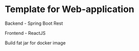# Template for Web-application

Backend - Spring Boot Rest

Frontend - ReactJS

Build fat jar for docker image
